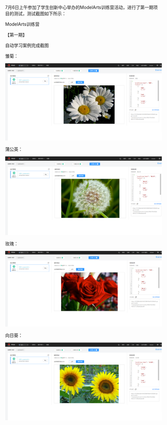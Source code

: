 7月6日上午参加了学生创新中心举办的ModelArts训练营活动，进行了第一期项目的测试，测试截图如下所示：

ModelArts训练营

【第一期】

自动学习案例完成截图

雏菊：

![image](https://github.com/sunyoe/python-works/blob/master/images/chuju.png)

蒲公英：

![image](https://github.com/sunyoe/python-works/blob/master/images/pugongying.png)

玫瑰：

![image](https://github.com/sunyoe/python-works/blob/master/images/meigui.png)

向日葵：

![image](https://github.com/sunyoe/python-works/blob/master/images/xiangrikui.png)

